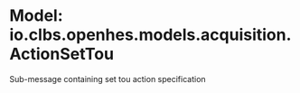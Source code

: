 # Model: io.clbs.openhes.models.acquisition.ActionSetTou

Sub-message containing set tou action specification

